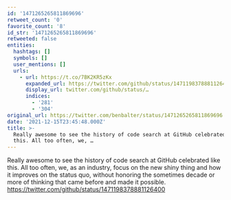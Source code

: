 ```yaml
---
id: '1471265265811869696'
retweet_count: '0'
favorite_count: '8'
id_str: '1471265265811869696'
retweeted: false
entities:
  hashtags: []
  symbols: []
  user_mentions: []
  urls:
    - url: https://t.co/7BK2KR5zKx
      expanded_url: https://twitter.com/github/status/1471198378881126400
      display_url: twitter.com/github/status/…
      indices:
        - '281'
        - '304'
original_url: https://twitter.com/benbalter/status/1471265265811869696
date: '2021-12-15T23:45:48.000Z'
title: >-
  Really awesome to see the history of code search at GitHub celebrated like
  this. All too often, we, …
---
```


Really awesome to see the history of code search at GitHub celebrated like this. All too often, we, as an industry, focus on the new shiny thing and how it improves on the status quo, without honoring the sometimes decade or more of thinking that came before and made it possible. https://twitter.com/github/status/1471198378881126400
